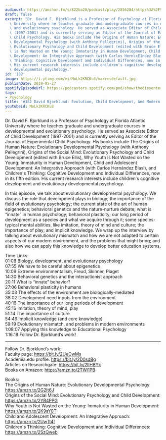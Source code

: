 ```yaml
---
audiourl: https://anchor.fm/s/822ba20/podcast/play/2856284/https%3A%2F%2Fd3ctxlq1ktw2nl.cloudfront.net%2Fproduction%2F2019-3-6%2F12454014-44100-2-ae91fc10b6437.m4a
draft: false
excerpt: "Dr. David F. Bjorklund is a Professor of Psychology at Florida Atlantic\
  \ University where he teaches graduate and undergraduate courses in developmental\
  \ and evolutionary psychology. He served as Associate Editor of Child Development\
  \ (1997-2001) and is currently serving as Editor of the Journal of Experimental\
  \ Child Psychology. His books include The Origins of Human Nature: Evolutionary\
  \ Developmental Psychology (with Anthony Pellegrini), Origins of the Social Mind:\
  \ Evolutionary Psychology and Child Development (edited with Bruce Ellis), Why Youth\
  \ is Not Wasted on the Young: Immaturity in Human Development, Child and Adolescent\
  \ Development: An Integrative Approach (with Carlos Hern\xE1ndez Blasi), and Children's\
  \ Thinking: Cognitive Development and Individual Differences, now in its fifth edition.\
  \ His current research interests include children's cognitive development and evolutionary\
  \ developmental psychology."
id: '182'
image: https://i.ytimg.com/vi/MoLk2KRCKu8/maxresdefault.jpg
publishDate: 2019-05-27
spotifyEpisodeUrl: https://podcasters.spotify.com/pod/show/thedissenter/episodes/182-David-Bjorklund-Evolution--Child-Development--And-Modern-Environments-e3llss
tags:
- Psychology
title: '#182 David Bjorklund: Evolution, Child Development, And Modern Environments'
youtubeid: MoLk2KRCKu8
---
```

<div class="timelinks">

Dr. David F. Bjorklund is a Professor of Psychology at Florida Atlantic University where he teaches graduate and undergraduate courses in developmental and evolutionary psychology. He served as Associate Editor of Child Development (1997-2001) and is currently serving as Editor of the Journal of Experimental Child Psychology. His books include The Origins of Human Nature: Evolutionary Developmental Psychology (with Anthony Pellegrini), Origins of the Social Mind: Evolutionary Psychology and Child Development (edited with Bruce Ellis), Why Youth is Not Wasted on the Young: Immaturity in Human Development, Child and Adolescent Development: An Integrative Approach (with Carlos Hernández Blasi), and Children's Thinking: Cognitive Development and Individual Differences, now in its fifth edition. His current research interests include children's cognitive development and evolutionary developmental psychology.

In this episode, we talk about evolutionary developmental psychology. We discuss the role that development plays in biology; the importance of the field of evolutionary psychology; the current state of the art of human epigenetics; behavioral genetics and the nature-nurture debate; what is “innate” in human psychology; behavioral plasticity; our long period of development as a species and what we acquire through it; some species-typical mental abilities, like imitation, theory of mind and culture; the importance of play; and implicit knowledge. We wrap up the interview by talking about evolutionary mismatch and how we are not adapted to certain aspects of our modern environment, and the problems that might bring; and also how we can apply this knowledge to develop better education systems. 

Time Links:  
<time>01:08</time> Biology, development, and evolutionary psychology  
<time>07:55</time> We have to be careful about epigenetics                                  
<time>10:09</time> Extreme environmentalism, Freud, Skinner, Piaget                                    
<time>14:30</time> Behavioral genetics and the interactionist approach                                       
<time>20:11</time> What is “innate” behavior?                                 
<time>27:06</time> Behavioral plasticity in humans                             
<time>35:03</time> The effects of the environment are biologically-mediated                      
<time>38:02</time> Development need inputs from the environment             
<time>40:16</time> The importance of our long periods of development    
<time>45:16</time> Imitation, theory of mind, play  
<time>51:14</time> The importance of culture  
<time>54:46</time> Implicit knowledge (and core knowledge)  
<time>59:19</time> Evolutionary mismatch, and problems in modern environments  
<time>1:08:07</time> Applying this knowledge to Educational Psychology  
<time>1:16:18</time> Follow Dr. Bjorklund’s work!

---

Follow Dr. Bjorklund’s work:  
Faculty page: https://bit.ly/2UeCwMs  
Academia.edu profile: https://bit.ly/2D0sdBg  
Articles on Researchgate: https://bit.ly/2IIHBYk  
Books on Amazon: https://amzn.to/2TWi1PB

Books:  
The Origins of Human Nature: Evolutionary Developmental Psychology: https://amzn.to/2G2It6J  
Origins of the Social Mind: Evolutionary Psychology and Child Development: https://amzn.to/2YR4PPG  
Why Youth is Not Wasted on the Young: Immaturity in Human Development: https://amzn.to/2K9sY0T  
Child and Adolescent Development: An Integrative Approach: https://amzn.to/2UwTt4f  
Children's Thinking: Cognitive Development and Individual Differences: https://amzn.to/2SzQweb
</div>

